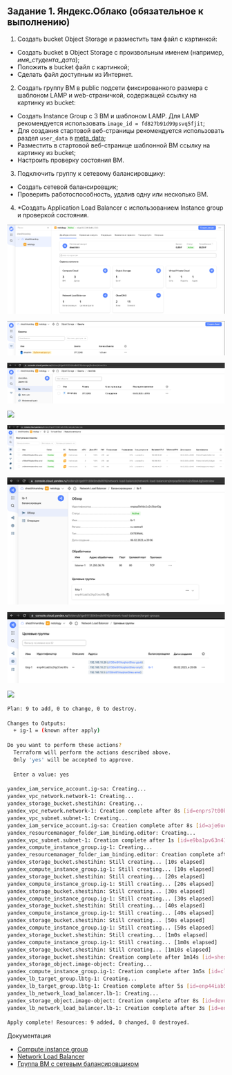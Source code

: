## Задание 1. Яндекс.Облако (обязательное к выполнению)

1. Создать bucket Object Storage и разместить там файл с картинкой:
- Создать bucket в Object Storage с произвольным именем (например, _имя_студента_дата_);
- Положить в bucket файл с картинкой;
- Сделать файл доступным из Интернет.
2. Создать группу ВМ в public подсети фиксированного размера с шаблоном LAMP и web-страничкой, содержащей ссылку на картинку из bucket:
- Создать Instance Group с 3 ВМ и шаблоном LAMP. Для LAMP рекомендуется использовать `image_id = fd827b91d99psvq5fjit`;
- Для создания стартовой веб-страницы рекомендуется использовать раздел `user_data` в [meta_data](https://cloud.yandex.ru/docs/compute/concepts/vm-metadata);
- Разместить в стартовой веб-странице шаблонной ВМ ссылку на картинку из bucket;
- Настроить проверку состояния ВМ.
3. Подключить группу к сетевому балансировщику:
- Создать сетевой балансировщик;
- Проверить работоспособность, удалив одну или несколько ВМ.
4. *Создать Application Load Balancer с использованием Instance group и проверкой состояния.

<p align="left">
  <img src="./pic/15.2_1.png">
</p>

<p align="left">
  <img src="./pic/15.2_2.png">
</p>

<p align="left">
  <img src="./pic/15.2_3.png">
</p>

<p align="left">
  <img src="./pic/15.2_4.png">
</p>

<p align="left">
  <img src="./pic/15.2_5.png">
</p>

<p align="left">
  <img src="./pic/15.2_6.png">
</p>

<p align="left">
  <img src="./pic/15.2_7.png">
</p>

<p align="left">
  <img src="./pic/15.2_8.png">
</p>


```bash
Plan: 9 to add, 0 to change, 0 to destroy.

Changes to Outputs:
  + ig-1 = (known after apply)

Do you want to perform these actions?
  Terraform will perform the actions described above.
  Only 'yes' will be accepted to approve.

  Enter a value: yes

yandex_iam_service_account.ig-sa: Creating...
yandex_vpc_network.network-1: Creating...
yandex_storage_bucket.shestihin: Creating...
yandex_vpc_network.network-1: Creation complete after 8s [id=enprs7t00k0agfr78fl7]
yandex_vpc_subnet.subnet-1: Creating...
yandex_iam_service_account.ig-sa: Creation complete after 8s [id=aje6ucs24enc8u5k4dob]
yandex_resourcemanager_folder_iam_binding.editor: Creating...
yandex_vpc_subnet.subnet-1: Creation complete after 1s [id=e9ba1pv63n41v64406qj]
yandex_compute_instance_group.ig-1: Creating...
yandex_resourcemanager_folder_iam_binding.editor: Creation complete after 2s [id=b1ge911130k5mdbil616/editor]
yandex_storage_bucket.shestihin: Still creating... [10s elapsed]
yandex_compute_instance_group.ig-1: Still creating... [10s elapsed]
yandex_storage_bucket.shestihin: Still creating... [20s elapsed]
yandex_compute_instance_group.ig-1: Still creating... [20s elapsed]
yandex_storage_bucket.shestihin: Still creating... [30s elapsed]
yandex_compute_instance_group.ig-1: Still creating... [30s elapsed]
yandex_storage_bucket.shestihin: Still creating... [40s elapsed]
yandex_compute_instance_group.ig-1: Still creating... [40s elapsed]
yandex_storage_bucket.shestihin: Still creating... [50s elapsed]
yandex_compute_instance_group.ig-1: Still creating... [50s elapsed]
yandex_storage_bucket.shestihin: Still creating... [1m0s elapsed]
yandex_compute_instance_group.ig-1: Still creating... [1m0s elapsed]
yandex_storage_bucket.shestihin: Still creating... [1m10s elapsed]
yandex_storage_bucket.shestihin: Creation complete after 1m14s [id=shestihin]
yandex_storage_object.image-object: Creating...
yandex_compute_instance_group.ig-1: Creation complete after 1m5s [id=cl150nn91hiuqhon5heu]
yandex_lb_target_group.lbtg-1: Creating...
yandex_lb_target_group.lbtg-1: Creation complete after 5s [id=enp44iab5s24p3lmc49s]
yandex_lb_network_load_balancer.lb-1: Creating...
yandex_storage_object.image-object: Creation complete after 8s [id=devops.jpg]
yandex_lb_network_load_balancer.lb-1: Creation complete after 3s [id=enpop5khbs1o2s5ba43g]

Apply complete! Resources: 9 added, 0 changed, 0 destroyed.
```




Документация
- [Compute instance group](https://registry.terraform.io/providers/yandex-cloud/yandex/latest/docs/resources/compute_instance_group)
- [Network Load Balancer](https://registry.terraform.io/providers/yandex-cloud/yandex/latest/docs/resources/lb_network_load_balancer)
- [Группа ВМ с сетевым балансировщиком](https://cloud.yandex.ru/docs/compute/operations/instance-groups/create-with-balancer)
